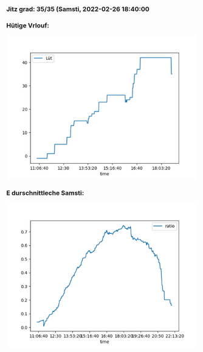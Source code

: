 ### Jitz grad: 35/35 (Samsti, 2022-02-26 18:40:00

### Hütige Vrlouf:
![Graph](Today.png)

### E durschnittleche Samsti:
![Graph](Samsti.png)